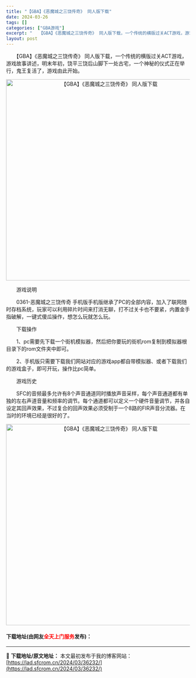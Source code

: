 ```yaml
---
title: "【GBA】《恶魔城之三饶传奇》 同人版下载"
date: 2024-03-26
tags: []
categories: ["GBA游戏"]
excerpt: "　　【GBA】《恶魔城之三饶传奇》 同人版下载，一个传统的横版过关ACT游戏，游戏故事讲述，明末年初，饶平三饶后山脚下一处古宅，一个神秘的仪式正在举行，鬼王复活了，游戏由此开始。 　　游戏说明 　　0361-恶魔城之三饶传奇 手机版手机版继承了PC的全部内容，加入了联网随时存档系统，玩家可以利用碎片&hellip;"
layout: post
---
```


 <p>　　【GBA】《恶魔城之三饶传奇》 同人版下载，一个传统的横版过关ACT游戏，游戏故事讲述，明末年初，饶平三饶后山脚下一处古宅，一个神秘的仪式正在举行，鬼王复活了，游戏由此开始。</p> <p align="center"><img align="" border="0" src="https://lad.sfcrom.cn/wp-content/uploads/2024/03/20240326_66026388b3faa.jpg" width="550" alt="【GBA】《恶魔城之三饶传奇》 同人版下载" /></p> <p>　　游戏说明</p> <p>　　0361-恶魔城之三饶传奇 手机版手机版继承了PC的全部内容，加入了联网随时存档系统，玩家可以利用碎片时间来打消无聊，打不过关卡也不要紧，内置金手指破解，一键式傻瓜操作，想怎么玩就怎么玩。</p> <p>　　下载操作</p> <p>　　1、pc需要先下载一个街机模拟器，然后把你要玩的街机rom复制到模拟器根目录下的rom文件夹中即可。</p> <p>　　2、手机版只需要下载我们网站对应的游戏app都自带模拟器、或者下载我们的游戏盒子，即可开玩，操作比pc简单。</p> <p>　　游戏历史</p> <p>　　SFC的音频最多允许有8个声音通道同时播放声音采样，每个声音通道都有单独的左右声道音量和频率的调节。每个通道都可以定义一个硬件音量调节，并各自设定其回声效果，不过复合的回声效果必须受制于一个8路的FIR声音分流器。在当时的环境已经是很好的了。</p> <p align="center"><img align="" border="0" src="https://lad.sfcrom.cn/wp-content/uploads/2024/03/20240326_6602638923a6e.jpg" width="550" alt="【GBA】《恶魔城之三饶传奇》 同人版下载" /></p> <p><h4>下载地址(由网友<font color="red">全天上门服务</font>发布)：</h4></p> 

---
📖 **下载地址/原文地址：** 本文最初发布于我的博客网站：[https://lad.sfcrom.cn/2024/03/36232/](https://lad.sfcrom.cn/2024/03/36232/)
